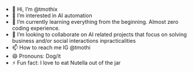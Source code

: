 - 👋 Hi, I’m @tmothix
- 👀 I’m interested in AI automation
- 🌱 I’m currently learning everything from the beginning. Almost zero coding experience.
- 💞️ I’m looking to collaborate on AI related projects that focus on solving business and/or social interactions inpracticalities
- 📫 How to reach me IG @tmothi
- 😄 Pronouns: Dog/it
- ⚡ Fun fact: I love to eat Nutella out of the jar

<!---
tmothix/tmothix is a ✨ special ✨ repository because its `README.md` (this file) appears on your GitHub profile.
You can click the Preview link to take a look at your changes.
--->
